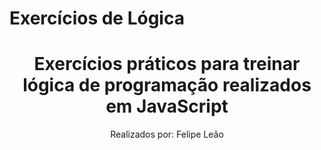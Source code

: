 # Exercícios de Lógica

  <h1 align="center"> Exercícios práticos para treinar lógica de programação realizados em JavaScript</h1>
  <p align="center">
  Realizados por: Felipe Leão
  </p>

